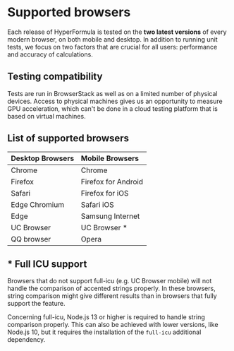 # Supported browsers

Each release of HyperFormula is tested on the **two latest versions**
of every modern browser, on both mobile and desktop. In addition to
running unit tests, we focus on two factors that are crucial for all
users: performance and accuracy of calculations.

## Testing compatibility

Tests are run in BrowserStack as well as on a limited number of
physical devices. Access to physical machines gives us an opportunity
to measure GPU acceleration, which can't be done in a cloud testing
platform that is based on virtual machines.

## List of supported browsers

| Desktop Browsers | Mobile Browsers |
| :--- | :--- |
| Chrome | Chrome |
| Firefox | Firefox for Android |
| Safari | Firefox for iOS |
| Edge Chromium | Safari iOS |
| Edge | Samsung Internet |
| UC Browser | UC Browser * |
| QQ browser | Opera |

## * Full ICU support

Browsers that do not support full-icu (e.g. UC Browser mobile) will
not handle the comparison of accented strings properly. In
these browsers, string comparison might give different results than
in browsers that fully support the feature.

Concerning full-icu, Node.js 13 or higher is required to handle string
comparison properly. This can also be achieved with lower versions,
like Node.js 10, but it requires the installation of the `full-icu`
additional dependency.
